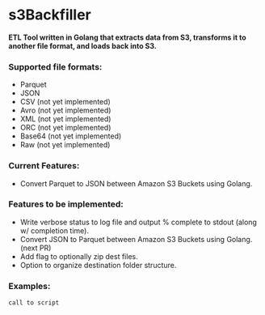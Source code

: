# s3Backfiller

**ETL Tool written in Golang that extracts data from S3, transforms it to another file format, and loads back into S3.**

### Supported file formats:
- Parquet
- JSON
- CSV (not yet implemented)
- Avro (not yet implemented)
- XML (not yet implemented)
- ORC (not yet implemented)
- Base64 (not yet implemented)
- Raw (not yet implemented)

### Current Features:
- Convert Parquet to JSON between Amazon S3 Buckets using Golang.

### Features to be implemented:
- Write verbose status to log file and output % complete to stdout (along w/ completion time).
- Convert JSON to Parquet between Amazon S3 Buckets using Golang. (next PR)
- Add flag to optionally zip dest files.
- Option to organize destination folder structure. 

### Examples:

`call to script`

